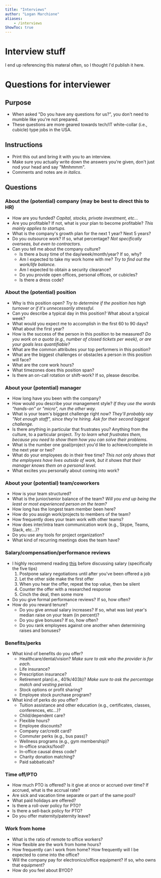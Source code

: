 ```yaml
---
title: "Interviews"
author: "Logan Marchione"
aliases:
    - /interviews
ShowToc: true
---
```


# Interview stuff

I end up referencing this materal often, so I thought I'd publish it here.

# Questions for interviewer

## Purpose
* When asked "Do you have any questions for us?", you don't need to mumble like you're not prepared.
* These questions are more geared towards tech/IT white-collar (i.e., cubicle) type jobs in the USA.

## Instructions
* Print this out and bring it with you to an interview. 
* Make sure you actually write down the answers you're given, don't just nod your head and say "Mmhmmm".
* Comments and notes are _in italics_.

## Questions

### About the (potential) company (may be best to direct this to HR)

* How are you funded? _Capital, stocks, private investment, etc..._
* Are you profitable? If not, what is your plan to become profitable? _This mainly applies to startups._
* What is the company's growth plan for the next 1 year? Next 5 years?
* Do you outsource work? If so, what percentage? _Not specifically overseas, but even to contractors._
* Can you tell me about the company culture?
  * Is there a busy time of the day/week/month/year? If so, why?
  * Am I expected to take my work home with me? _Try to find out the work/life balance._
  * Am I expected to obtain a security clearance?
  * Do you provide open offices, personal offices, or cubicles?
  * Is there a dress code?

### About the (potential) position

* Why is this position open? _Try to determine if the position has high turnover or if it's unnecessarily stressful._
* Can you describe a typical day in this position? What about a typical week?
* What would you expect me to accomplish in the first 60 to 90 days? What about the first year?
* How is the success of the person in this position to be measured? _Do you work on a quota (e.g., number of closed tickets per week), or are your goals less quantifiable?_
* What are the common attributes your top performers in this position?
* What are the biggest challenges or obstacles a person in this position will face?
* What are the core work hours?
* What timezones does this position span?
* Is there an on-call rotation or shift-work? If so, please describe.

### About your (potential) manager

* How long have you been with the company? 
* How would you describe your management style? _If they use the words "hands-on" or "micro", run the other way._
* What is your team's biggest challenge right now? _They'll probably say "Not enough staff", since they're hiring. Ask for their second biggest challenge._
* Is there anything in particular that frustrates you? Anything from the culture, to a particular project. _Try to learn what frustrates them, because you need to show them how you can solve their problems._ 
* What is the number one goal/project you'd like to achieve/complete in the next year or two? 
* What do your employees do in their free time? _This not only shows that the employees have lives outside of work, but it shows that their manager knows them on a personal level._
* What excites you personally about coming into work?

### About your (potential) team/coworkers

* How is your team structured?
* What is the junior/senior balance of the team? _Will you end up being the least or most experienced person on the team?_
* How long has the longest team member been here?
* How do you assign work/projects to members of the team?
* How frequently does your team work with other teams?
* How does inter/intra team communication work (e.g., Skype, Teams, Slack, etc...)?
* Do you use any tools for project organization?
* What kind of recurring meetings does the team have?

### Salary/compensation/performance reviews

* I highly recommend reading [this](https://www.getrichslowly.org/salary-negotiation/) before discussing salary (specifically the five tips)
    1. Postpone salary negotiations until after you've been offered a job
    2. Let the other side make the first offer
    3. When you hear the offer, repeat the top value, then be silent
    4. Counter the offer with a researched response
    5. Cinch the deal, then some more
* Do you give formal performance reviews? If so, how often? 
* How do you reward tenure?
  * Do you give annual salary increases? If so, what was last year's median raise on your team (in percent)?
  * Do you give bonuses? If so, how often?
  * Do you rank employees against one another when determining raises and bonuses?

### Benefits/perks

* What kind of benefits do you offer?
  * Healthcare/dental/vision? _Make sure to ask who the provider is for each._
  * Life insurance?
  * Prescription insurance?
  * Retirement plan(i.e., 401k/403b)? _Make sure to ask the percentage match and vesting period._
  * Stock options or profit sharing?
  * Employee stock purchase program?
* What kind of perks do you offer?
  * Tuition assistance and other education (e.g., certificates, classes, conferences, etc...)?
  * Child/dependent care?
  * Flexible hours?
  * Employee discounts?
  * Company car/credit card?
  * Commuter perks (e.g., bus pass)?
  * Wellness programs (e.g., gym membership)?
  * In-office snacks/food?
  * In-office causal dress code?
  * Charity donation matching?
  * Paid sabbaticals?

### Time off/PTO

* How much PTO is offered? Is it give at once or accrued over time? If accrued, what is the accrual rate?
* Are sick and vacation time separate or part of the same pool? 
* What paid holidays are offered? 
* Is there a roll-over policy for PTO? 
* Is there a sell-back policy for PTO?
* Do you offer maternity/paternity leave?

### Work from home
* What is the ratio of remote to office workers?
* How flexible are the work from home hours?
* How frequently can I work from home? How frequently will I be expected to come into the office?
* Will the company pay for electronics/office equipment? If so, who owns that equipment?
* How do you feel about BYOD?
